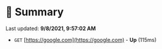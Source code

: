 # 📖 Summary
Last updated: **9/8/2021, 9:57:02 AM**

- `GET` [https://google.com](https://google.com) - **Up** (115ms)

